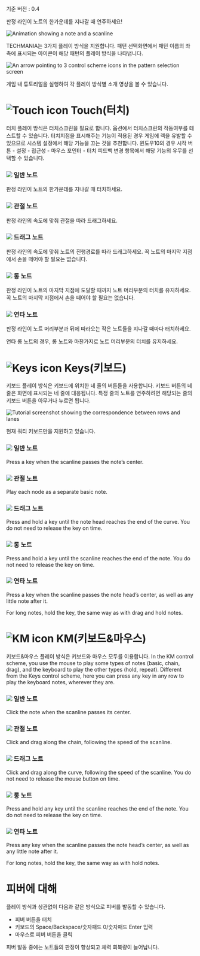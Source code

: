 기준 버전 : 0.4

판정 라인이 노트의 한가운데를 지나갈 때 연주하세요!

![Animation showing a note and a scanline](https://i.imgur.com/OKvXPun.gif)

TECHMANIA는 3가지 플레이 방식을 지원합니다. 패턴 선택화면에서 패턴 이름의 좌측에 표시되는 아이콘이 해당 패턴의 플레이 방식을 나타냅니다.

![An arrow pointing to 3 control scheme icons in the pattern selection screen](https://imgur.com/qchs9iT.png)

게임 내 튜토리얼을 실행하여 각 플레이 방식별 소개 영상을 볼 수 있습니다.

# ![Touch icon](https://imgur.com/OEKXJvN.png) Touch(터치)

터치 플레이 방식은 터치스크린을 필요로 합니다. 옵션에서 터치스크린의 작동여부를 테스트할 수 있습니다.
터치지점을 표시해주는 기능이 적용된 경우 게임에 렉을 유발할 수 있으므로 시스템 설정에서 해당 기능을 끄는 것을 추천합니다.
윈도우10의 경우 시작 버튼 - 설정 - 접근성 - 마우스 포인터 - 터치 피드백 변경 항목에서 해당 기능의 유무를 선택할 수 있습니다.

### ![](https://imgur.com/XeUKzrk.png) 일반 노트
판정 라인이 노트의 한가운데를 지나갈 때 터치하세요.

### ![](https://imgur.com/D9ihf4e.png) 관절 노트
판정 라인의 속도에 맞춰 관절을 따라 드래그하세요.

### ![](https://imgur.com/i3W1PZq.png) 드래그 노트
판정 라인의 속도에 맞춰 노트의 진행경로를 따라 드래그하세요. 꼭 노트의 마지막 지점에서 손을 떼어야 할 필요는 없습니다.

### ![](https://imgur.com/fUgg8DL.png) 롱 노트
판정 라인이 노트의 마지막 지점에 도달할 때까지 노트 머리부분의 터치를 유지하세요. 꼭 노트의 마지막 지점에서 손을 떼어야 할 필요는 없습니다.

### ![](https://imgur.com/EUnxJxG.png) 연타 노트
판정 라인이 노트 머리부분과 뒤에 따라오는 작은 노트들을 지나갈 때마다 터치하세요.

연타 롱 노트의 경우, 롱 노트와 마찬가지로 노트 머리부분의 터치를 유지하세요.

# ![Keys icon](https://imgur.com/0jWEtsx.png) Keys(키보드)

키보드 플레이 방식은 키보드에 위치한 네 줄의 버튼들을 사용합니다. 키보드 버튼의 네 줄은 화면에 표시되는 네 줄에 대응됩니다. 특정 줄의 노트를 연주하려면 해당되는 줄의 키보드 버튼을 아무거나 누르면 됩니다.

![Tutorial screenshot showing the correspondence between rows and lanes](https://imgur.com/914c0g9.png)

현재 쿼티 키보드만을 지원하고 있습니다.

### ![](https://imgur.com/XeUKzrk.png) 일반 노트
Press a key when the scanline passes the note’s center.

### ![](https://imgur.com/D9ihf4e.png) 관절 노트
Play each node as a separate basic note.

### ![](https://imgur.com/i3W1PZq.png) 드래그 노트
Press and hold a key until the note head reaches the end of the curve. You do not need to release the key on time.

### ![](https://imgur.com/fUgg8DL.png) 롱 노트
Press and hold a key until the scanline reaches the end of the note. You do not need to release the key on time.

### ![](https://imgur.com/EUnxJxG.png) 연타 노트
Press a key when the scanline passes the note head’s center, as well as any little note after it.

For long notes, hold the key, the same way as with drag and hold notes.

# ![KM icon](https://imgur.com/oiSj3Qc.png) KM(키보드&마우스)

키보드&마우스 플레이 방식은 키보드와 마우스 모두를 이용합니다. In the KM control scheme, you use the mouse to play some types of notes (basic, chain, drag), and the keyboard to play the other types (hold, repeat). Different from the Keys control scheme, here you can press any key in any row to play the keyboard notes, wherever they are.

### ![](https://imgur.com/XeUKzrk.png) 일반 노트
Click the note when the scanline passes its center.

### ![](https://imgur.com/D9ihf4e.png) 관절 노트
Click and drag along the chain, following the speed of the scanline.

### ![](https://imgur.com/i3W1PZq.png) 드래그 노트
Click and drag along the curve, following the speed of the scanline. You do not need to release the mouse button on time.

### ![](https://imgur.com/fUgg8DL.png) 롱 노트
Press and hold any key until the scanline reaches the end of the note. You do not need to release the key on time.

### ![](https://imgur.com/EUnxJxG.png) 연타 노트
Press any key when the scanline passes the note head’s center, as well as any little note after it.

For long notes, hold the key, the same way as with hold notes.

# 피버에 대해

플레이 방식과 상관없이 다음과 같은 방식으로 피버를 발동할 수 있습니다.

* 피버 버튼을 터치
* 키보드의 Space/Backspace/숫자패드 0/숫자패드 Enter 입력
* 마우스로 피버 버튼을 클릭

피버 발동 중에는 노트들의 판정이 향상되고 체력 회복량이 늘어납니다.
